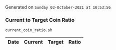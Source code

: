 Generated on `Sunday 03-October-2021 at 10:53:56`

### Current to Target Coin Ratio
`current_coin_ratio.sh`

Date|Current|Target|Ratio
---|---|---|---
